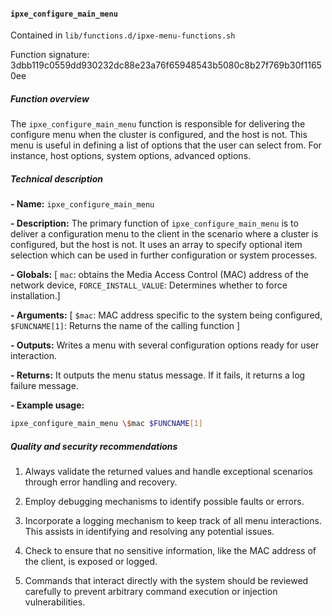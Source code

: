 #### `ipxe_configure_main_menu `

Contained in `lib/functions.d/ipxe-menu-functions.sh`

Function signature: 3dbb119c0559dd930232dc88e23a76f65948543b5080c8b27f769b30f11650ee

##### Function overview

The `ipxe_configure_main_menu` function is responsible for delivering the configure menu when the cluster is configured, and the host is not. This menu is useful in defining a list of options that the user can select from. For instance, host options, system options, advanced options.

##### Technical description

**- Name:** `ipxe_configure_main_menu`

**- Description:** The primary function of `ipxe_configure_main_menu` is to deliver a configuration menu to the client in the scenario where a cluster is configured, but the host is not. It uses an array to specify optional item selection which can be used in further configuration or system processes.

**- Globals:** [ `mac`: obtains the Media Access Control (MAC) address of the network device, `FORCE_INSTALL_VALUE`: Determines whether to force installation.]

**- Arguments:** [ `$mac`: MAC address specific to the system being configured, `$FUNCNAME[1]`: Returns the name of the calling function ]

**- Outputs:** Writes a menu with several configuration options ready for user interaction.

**- Returns:** It outputs the menu status message. If it fails, it returns a log failure message.

**- Example usage:**
```bash
ipxe_configure_main_menu \$mac $FUNCNAME[1]
```
##### Quality and security recommendations

1. Always validate the returned values and handle exceptional scenarios through error handling and recovery.

2. Employ debugging mechanisms to identify possible faults or errors.

3. Incorporate a logging mechanism to keep track of all menu interactions. This assists in identifying and resolving any potential issues.

4. Check to ensure that no sensitive information, like the MAC address of the client, is exposed or logged.

5. Commands that interact directly with the system should be reviewed carefully to prevent arbitrary command execution or injection vulnerabilities.

